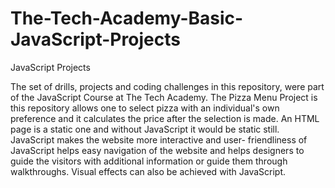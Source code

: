 # The-Tech-Academy-Basic-JavaScript-Projects

JavaScript Projects

The set of drills, projects and coding challenges in this repository, were part of the JavaScript Course at The Tech Academy. The Pizza Menu Project is this repository allows one to select pizza with an individual's own preference and it calculates the price after the selection is made. An HTML page is a static one and without JavaScript it would be static still. JavaScript makes the website more interactive and user- friendliness of JavaScript helps easy navigation of the website and helps designers to guide the visitors with additional information or guide them through walkthroughs. Visual effects can also be achieved with JavaScript. 
